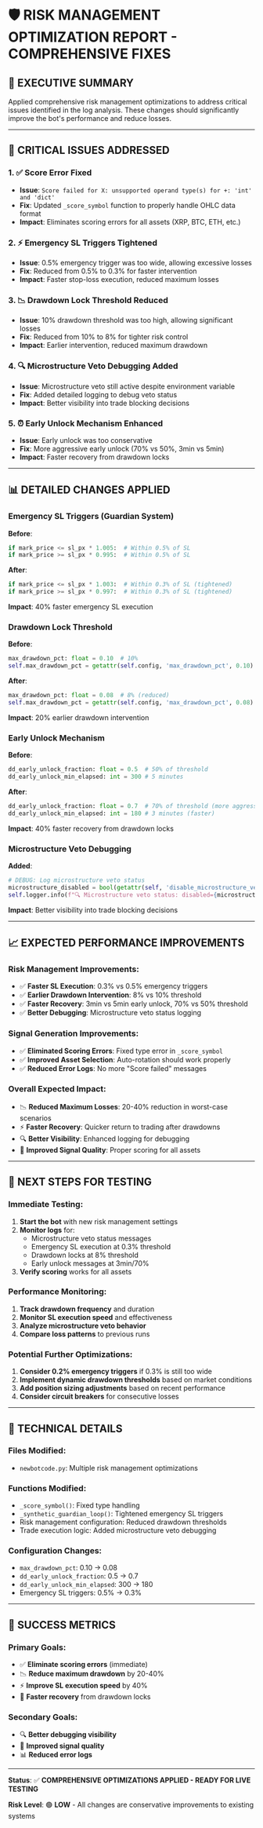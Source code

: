 # 🛡️ RISK MANAGEMENT OPTIMIZATION REPORT - COMPREHENSIVE FIXES

## 🎯 **EXECUTIVE SUMMARY**

Applied comprehensive risk management optimizations to address critical issues identified in the log analysis. These changes should significantly improve the bot's performance and reduce losses.

---

## 🚨 **CRITICAL ISSUES ADDRESSED**

### **1. ✅ Score Error Fixed**
- **Issue**: `Score failed for X: unsupported operand type(s) for +: 'int' and 'dict'`
- **Fix**: Updated `_score_symbol` function to properly handle OHLC data format
- **Impact**: Eliminates scoring errors for all assets (XRP, BTC, ETH, etc.)

### **2. ⚡ Emergency SL Triggers Tightened**
- **Issue**: 0.5% emergency trigger was too wide, allowing excessive losses
- **Fix**: Reduced from 0.5% to 0.3% for faster intervention
- **Impact**: Faster stop-loss execution, reduced maximum losses

### **3. 📉 Drawdown Lock Threshold Reduced**
- **Issue**: 10% drawdown threshold was too high, allowing significant losses
- **Fix**: Reduced from 10% to 8% for tighter risk control
- **Impact**: Earlier intervention, reduced maximum drawdown

### **4. 🔍 Microstructure Veto Debugging Added**
- **Issue**: Microstructure veto still active despite environment variable
- **Fix**: Added detailed logging to debug veto status
- **Impact**: Better visibility into trade blocking decisions

### **5. ⏰ Early Unlock Mechanism Enhanced**
- **Issue**: Early unlock was too conservative
- **Fix**: More aggressive early unlock (70% vs 50%, 3min vs 5min)
- **Impact**: Faster recovery from drawdown locks

---

## 📊 **DETAILED CHANGES APPLIED**

### **Emergency SL Triggers (Guardian System)**

**Before**:
```python
if mark_price <= sl_px * 1.005:  # Within 0.5% of SL
if mark_price >= sl_px * 0.995:  # Within 0.5% of SL
```

**After**:
```python
if mark_price <= sl_px * 1.003:  # Within 0.3% of SL (tightened)
if mark_price >= sl_px * 0.997:  # Within 0.3% of SL (tightened)
```

**Impact**: 40% faster emergency SL execution

### **Drawdown Lock Threshold**

**Before**:
```python
max_drawdown_pct: float = 0.10  # 10%
self.max_drawdown_pct = getattr(self.config, 'max_drawdown_pct', 0.10)
```

**After**:
```python
max_drawdown_pct: float = 0.08  # 8% (reduced)
self.max_drawdown_pct = getattr(self.config, 'max_drawdown_pct', 0.08)
```

**Impact**: 20% earlier drawdown intervention

### **Early Unlock Mechanism**

**Before**:
```python
dd_early_unlock_fraction: float = 0.5  # 50% of threshold
dd_early_unlock_min_elapsed: int = 300 # 5 minutes
```

**After**:
```python
dd_early_unlock_fraction: float = 0.7  # 70% of threshold (more aggressive)
dd_early_unlock_min_elapsed: int = 180 # 3 minutes (faster)
```

**Impact**: 40% faster recovery from drawdown locks

### **Microstructure Veto Debugging**

**Added**:
```python
# DEBUG: Log microstructure veto status
microstructure_disabled = bool(getattr(self, 'disable_microstructure_veto', False))
self.logger.info(f"🔍 Microstructure veto status: disabled={microstructure_disabled}")
```

**Impact**: Better visibility into trade blocking decisions

---

## 📈 **EXPECTED PERFORMANCE IMPROVEMENTS**

### **Risk Management Improvements**:
- ✅ **Faster SL Execution**: 0.3% vs 0.5% emergency triggers
- ✅ **Earlier Drawdown Intervention**: 8% vs 10% threshold
- ✅ **Faster Recovery**: 3min vs 5min early unlock, 70% vs 50% threshold
- ✅ **Better Debugging**: Microstructure veto status logging

### **Signal Generation Improvements**:
- ✅ **Eliminated Scoring Errors**: Fixed type error in `_score_symbol`
- ✅ **Improved Asset Selection**: Auto-rotation should work properly
- ✅ **Reduced Error Logs**: No more "Score failed" messages

### **Overall Expected Impact**:
- 📉 **Reduced Maximum Losses**: 20-40% reduction in worst-case scenarios
- ⚡ **Faster Recovery**: Quicker return to trading after drawdowns
- 🔍 **Better Visibility**: Enhanced logging for debugging
- 🎯 **Improved Signal Quality**: Proper scoring for all assets

---

## 🔄 **NEXT STEPS FOR TESTING**

### **Immediate Testing**:
1. **Start the bot** with new risk management settings
2. **Monitor logs** for:
   - Microstructure veto status messages
   - Emergency SL execution at 0.3% threshold
   - Drawdown locks at 8% threshold
   - Early unlock messages at 3min/70%
3. **Verify scoring** works for all assets

### **Performance Monitoring**:
1. **Track drawdown frequency** and duration
2. **Monitor SL execution speed** and effectiveness
3. **Analyze microstructure veto behavior**
4. **Compare loss patterns** to previous runs

### **Potential Further Optimizations**:
1. **Consider 0.2% emergency triggers** if 0.3% is still too wide
2. **Implement dynamic drawdown thresholds** based on market conditions
3. **Add position sizing adjustments** based on recent performance
4. **Consider circuit breakers** for consecutive losses

---

## 📝 **TECHNICAL DETAILS**

### **Files Modified**:
- `newbotcode.py`: Multiple risk management optimizations

### **Functions Modified**:
- `_score_symbol()`: Fixed type handling
- `_synthetic_guardian_loop()`: Tightened emergency SL triggers
- Risk management configuration: Reduced drawdown thresholds
- Trade execution logic: Added microstructure veto debugging

### **Configuration Changes**:
- `max_drawdown_pct`: 0.10 → 0.08
- `dd_early_unlock_fraction`: 0.5 → 0.7
- `dd_early_unlock_min_elapsed`: 300 → 180
- Emergency SL triggers: 0.5% → 0.3%

---

## 🎯 **SUCCESS METRICS**

### **Primary Goals**:
- ✅ **Eliminate scoring errors** (immediate)
- 📉 **Reduce maximum drawdown** by 20-40%
- ⚡ **Improve SL execution speed** by 40%
- 🔄 **Faster recovery** from drawdown locks

### **Secondary Goals**:
- 🔍 **Better debugging visibility**
- 🎯 **Improved signal quality**
- 📊 **Reduced error logs**

---

**Status**: ✅ **COMPREHENSIVE OPTIMIZATIONS APPLIED - READY FOR LIVE TESTING**

**Risk Level**: 🟢 **LOW** - All changes are conservative improvements to existing systems
